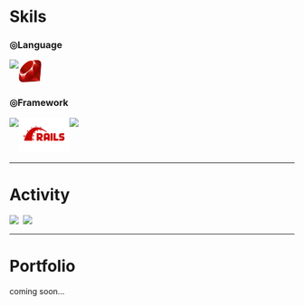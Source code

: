 # Skils
### ◎Language
<img align="left" style="height: 45px;" src="https://user-images.githubusercontent.com/70557787/192207301-0488b458-a0ba-494b-a876-64d0fd138a61.png" />
<img style="height: 40px;" src="https://github.com/Shuma-Yamamoto/images/blob/main/ruby.png" />

### ◎Framework
<div style="display: flex;">
  <img align="left" style="height: 65px;" src="https://img.icons8.com/nolan/64/flask.png" />
  <img style="height: 60px;" src="https://github.com/Shuma-Yamamoto/images/blob/main/rails.png" />
  <img style="height: 60px" src="https://img.icons8.com/plasticine/100/null/react.png" />
</div>
<hr>

# Activity
<img style="height: 150px;" src="https://github-readme-stats.vercel.app/api/top-langs/?username=Shuma-Yamamoto&layout=compact&theme=onedark" />&nbsp;
<img style="height: 150px;" src="https://github-readme-stats.vercel.app/api?username=Shuma-Yamamoto&layout=compact&theme=onedark" />
<hr>

# Portfolio
coming soon...

